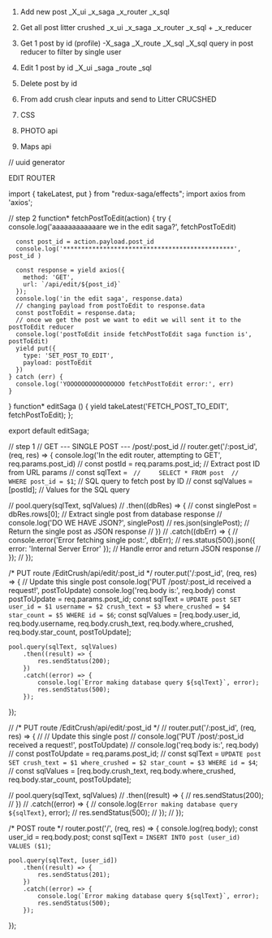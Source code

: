 1. Add new post 
  _X_ui _x_saga _x_router _x_sql

2. Get all post litter crushed 
  _x_ui _x_saga _x_router _x_sql + _x_reducer 

3. Get 1 post by id (profile)
  -X_saga _X_route _X_sql
    _X_sql query in post reducer to filter by single user  

4. Edit 1 post by id 
  _X_ui _saga _route _sql 

5. Delete post by id

6. From add crush clear inputs and send to Litter CRUCSHED 

7. CSS

8. PHOTO api 

9. Maps api 

// uuid generator  

EDIT ROUTER 


import { takeLatest, put } from "redux-saga/effects";
import axios from 'axios';

// step 2
function* fetchPostToEdit(action) {
    try {
      console.log('aaaaaaaaaaaare we in the edit saga?', fetchPostToEdit)
    
      const post_id = action.payload.post_id 
      console.log('***********************************************', post_id )
      
      const response = yield axios({
        method: 'GET',
        url: `/api/edit/${post_id}`
      });
      console.log('in the edit saga', response.data)
      // changing payload from postToEdit to response.data
      const postToEdit = response.data;
      // once we get the post we want to edit we will sent it to the postToEdit reducer
      console.log('postToEdit inside fetchPostToEdit saga function is', postToEdit)
      yield put({
        type: 'SET_POST_TO_EDIT',
        payload: postToEdit
      })
    } catch (err) {
      console.log('YOOOOOOOOOOOOOOOO fetchPostToEdit error:', err)
    }
  }
  function* editSaga () {
    yield takeLatest('FETCH_POST_TO_EDIT', fetchPostToEdit);
};

export default editSaga;


// step 1 // GET  --- SINGLE POST ---    /post/:post_id
// router.get('/:post_id', (req, res) => { console.log('In the edit router, attempting to GET', req.params.post_id)
//   const postId = req.params.post_id; // Extract post ID from URL params
//   const sqlText = `
//     SELECT * FROM post 
//     WHERE post_id = $1`; // SQL query to fetch post by ID
//   const sqlValues = [postId]; // Values for the SQL query
  
//   pool.query(sqlText, sqlValues)
//     .then((dbRes) => {
//       const singlePost = dbRes.rows[0]; // Extract single post from database response
//       console.log('DO WE HAVE JSON?', singlePost)
//       res.json(singlePost); // Return the single post as JSON response
//     })
//     .catch((dbErr) => {
//       console.error('Error fetching single post:', dbErr);
//       res.status(500).json({ error: 'Internal Server Error' }); // Handle error and return JSON response
//     });
// });

/* PUT route /EditCrush/api/edit/:post_id */
router.put('/:post_id', (req, res) => {
    // Update this single post
    console.log('PUT /post/:post_id received a request!', postToUpdate)
    console.log('req.body is:', req.body)
    const postToUpdate = req.params.post_id;
    const sqlText = `UPDATE post SET user_id = $1 username = $2 crush_text = $3 where_crushed = $4 star_count = $5 WHERE id = $6`;
    const sqlValues = [req.body.user_id, req.body.username, req.body.crush_text, req.body.where_crushed, req.body.star_count, postToUpdate];
    
    pool.query(sqlText, sqlValues)
        .then((result) => {
            res.sendStatus(200);
        })
        .catch((error) => {
            console.log(`Error making database query ${sqlText}`, error);
            res.sendStatus(500);
        });
  });
  
// /* PUT route /EditCrush/api/edit/:post_id */
// router.put('/:post_id', (req, res) => {
//   // Update this single post
//   console.log('PUT /post/:post_id received a request!', postToUpdate)
//   console.log('req.body is:', req.body)
//   const postToUpdate = req.params.post_id;
//   const sqlText = `UPDATE post SET crush_text = $1 where_crushed = $2 star_count = $3 WHERE id = $4`;
//   const sqlValues = [req.body.crush_text, req.body.where_crushed, req.body.star_count, postToUpdate];
  
//   pool.query(sqlText, sqlValues)
//       .then((result) => {
//           res.sendStatus(200);
//       })
//       .catch((error) => {
//           console.log(`Error making database query ${sqlText}`, error);
//           res.sendStatus(500);
//       });
// });


  
  /* POST route */
router.post('/', (req, res) => {
    console.log(req.body);
    const user_id = req.body.post;
    const sqlText = `INSERT INTO post (user_id) VALUES ($1)`;
  
    pool.query(sqlText, [user_id])
        .then((result) => {
            res.sendStatus(201);
        })
        .catch((error) => {
            console.log(`Error making database query ${sqlText}`, error);
            res.sendStatus(500);
        });
  });

 